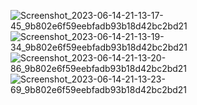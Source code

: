![Screenshot_2023-06-14-21-13-17-45_9b802e6f59eebfadb93b18d42bc2bd21](https://github.com/amitshr6779/Devops-Learnings/assets/84858868/53f11917-affa-4107-89bf-2686f7f6471a)
![Screenshot_2023-06-14-21-13-19-34_9b802e6f59eebfadb93b18d42bc2bd21](https://github.com/amitshr6779/Devops-Learnings/assets/84858868/1284e6ab-ccf8-4085-866e-276376667239)
![Screenshot_2023-06-14-21-13-20-86_9b802e6f59eebfadb93b18d42bc2bd21](https://github.com/amitshr6779/Devops-Learnings/assets/84858868/496fbe62-3281-49c9-9263-80426beb808a)
![Screenshot_2023-06-14-21-13-23-69_9b802e6f59eebfadb93b18d42bc2bd21](https://github.com/amitshr6779/Devops-Learnings/assets/84858868/63732996-8156-4930-a5f2-ebd081c85ba6)
